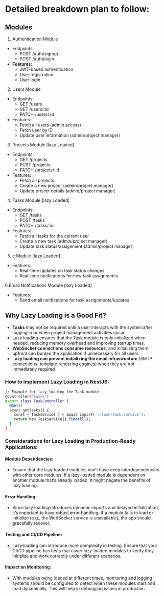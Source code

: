# Detailed breakdown plan to follow:

## Modules
1. Authentication Module

* Endpoints:
    * POST /auth/signup
    * POST /auth/login
* **Features:**
    * JWT-based authentication
    * User registration
    * User login


2. Users Module

* Endpoints:
    * GET /users
    * GET /users/:id
    * PATCH /users/:id
* Features:
    * Fetch all users (admin access)
    * Fetch user by ID
    * Update user information (admin/project manager)

3. Projects Module [lazy Loaded]

* Endpoints:
    * GET /projects
    * POST /projects
    * PATCH /projects/:id
* Features:
    * Fetch all projects
    * Create a new project (admin/project manager)
    * Update project details (admin/project manager)
 
4. Tasks Module [lazy Loaded]

* Endpoints:
    * GET /tasks
    * POST /tasks
    * PATCH /tasks/:id
* Features:
    * Fetch all tasks for the current user
    * Create a new task (admin/project manager)
    * Update task status/assignment (admin/project manager)

5. c Module  [lazy Loaded]

* Features:
    * Real-time updates on task status changes
    * Real-time notifications for new task assignments

6.Email Notifications Module  [lazy Loaded]

* Features:
    * Send email notifications for task assignments/updates



## Why Lazy Loading is a Good Fit?


* **Tasks** may not be required until a user interacts with the system after logging in or when project management activities occur.
* Lazy loading ensures that the Task module is only initialized when needed, reducing memory overhead and improving startup times.
* **WebSocket connections consume resources**, and initializing them upfront can burden the application if unnecessary for all users.
* L**azy loading can prevent initializing the email infrastructure** (SMTP connections, template rendering engines) when they are not immediately required


### How to Implement Lazy Loading in NestJS:

```sh
// Example for lazy loading the Task module
@Controller('tasks')
export class TaskController {
  @Get()
  async getTasks() {
    const { TaskService } = await import('./task/task.service');
    return new TaskService().findAll();
  }
}

```

### Considerations for Lazy Loading in Production-Ready Applications:
#### Module Dependencies:

* Ensure that the lazy-loaded modules don’t have deep interdependencies with other core modules. If a lazy-loaded module is dependent on another module that’s already loaded, it might negate the benefits of lazy loading. 

#### Error Handling:
* Since lazy loading introduces dynamic imports and delayed initialization, it’s important to have robust error handling. If a module fails to load or initialize (e.g., the WebSocket service is unavailable), the app should gracefully recover.
#### Testing and CI/CD Pipeline:
* Lazy loading can introduce more complexity in testing. Ensure that your CI/CD pipeline has tests that cover lazy-loaded modules to verify they initialize and work correctly under different scenarios.
#### Impact on Monitoring:
* With modules being loaded at different times, monitoring and logging systems should be configured to detect when these modules start and load dynamically. This will help in debugging issues in production.
